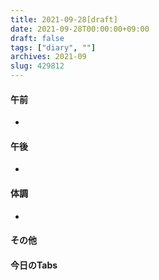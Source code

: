 ```yaml
---
title: 2021-09-28[draft]
date: 2021-09-28T00:00:00+09:00
draft: false
tags: ["diary", ""]
archives: 2021-09
slug: 429812
---
```

#### 午前
- 
#### 午後
- 
#### 体調
- 
#### その他
#### 今日のTabs